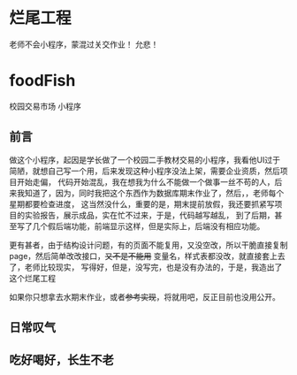 # 烂尾工程
老师不会小程序，蒙混过关交作业！ 允悲！

# foodFish
校园交易市场 小程序


## 前言
做这个小程序，起因是学长做了一个校园二手教材交易的小程序，我看他UI过于简陋，就想自己写一个用，后来发现这种小程序没法上架，需要企业资质，然后项目开始走偏，
代码开始混乱，我在想我为什么不能做一个做事一丝不苟的人，后来我知道了，因为，同时我把这个东西作为数据库期末作业了，然后，，老师每个星期都要检查进度，
这当然没什么，重要的是，期末提前放假，我还要抓紧写项目的实验报告，展示成品，实在忙不过来，于是，代码越写越乱，
到了后期，甚至写了几个假后端功能，前端显示这样，但是实际上，后端没有相应功能。

更有甚者，由于结构设计问题，有的页面不能复用，又没空改，所以干脆直接复制page，然后简单改改接口，~~又不是不能用~~  变量名，样式表都没改，就直接套上去了，老师比较现实，
写得好，但是，没写完，也是没有办法的，于是，我造出了这个烂尾工程

如果你只想拿去水期末作业，或者~~参考实现~~，将就用吧，反正目前也没用公开。

## 日常叹气

## 吃好喝好，长生不老
